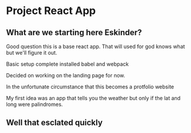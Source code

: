 # Project React App

## What are we starting here Eskinder?

Good question this is a base react app.
That will used for god knows what but we'll figure it out.

Basic setup complete installed babel and webpack

Decided on working on the landing page for now.

In the unfortunate circumstance that this becomes a protfolio website

My first idea was an app that tells you the weather but only if the lat and long were palindromes.

## Well that esclated quickly
